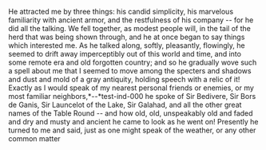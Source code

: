 He attracted me by three things: his candid simplicity, his marvelous familiarity with ancient armor, and the restfulness of his company -- for he did all the talking. We fell together, as modest people will, in the tail of the herd that was being shown through, and he at once began to say things which interested me. As he talked along, softly, pleasantly, flowingly, he seemed to drift away imperceptibly out of this world and time, and into some remote era and old forgotten country; and so he gradually wove such a spell about me that I seemed to move among the specters and shadows and dust and mold of a gray antiquity, holding speech with a relic of it! Exactly as I would speak of my nearest personal friends or enemies, or my most familiar neighbors,*--*test-ind-000 he spoke of Sir Bedivere, Sir Bors de Ganis, Sir Launcelot of the Lake, Sir Galahad, and all the other great names of the Table Round -- and how old, old, unspeakably old and faded and dry and musty and ancient he came to look as he went on! Presently he turned to me and said, just as one might speak of the weather, or any other common matter
